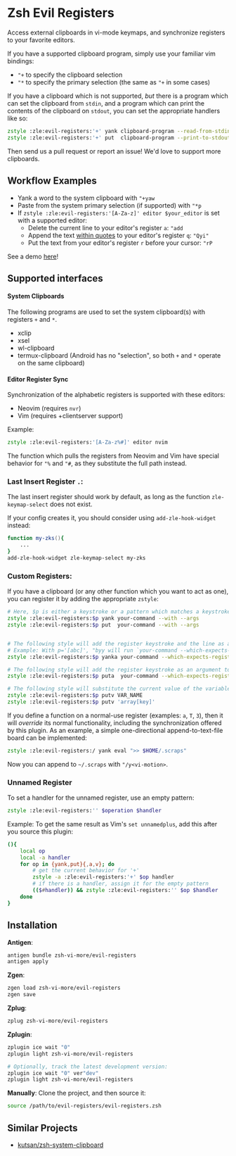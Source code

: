 # Zsh Evil Registers
Access external clipboards in vi-mode keymaps,
and synchronize registers to your favorite editors.

If you have a supported clipboard program, simply use your familiar vim bindings:
- `"+` to specify the clipboard selection
- `"*` to specify the primary selection (the same as `"+` in some cases)

If you have a clipboard which is not supported,
_but_ there is a program which can set the clipboard from `stdin`,
and a program which can print the contents of the clipboard on `stdout`,
you can set the appropriate handlers like so:
```zsh
zstyle :zle:evil-registers:'+' yank clipboard-program --read-from-stdin
zstyle :zle:evil-registers:'+' put  clipboard-program --print-to-stdout
```

Then send us a pull request or report an issue!
We'd love to support more clipboards.

## Workflow Examples

- Yank a word to the system clipboard with `"+yaw`
- Paste from the system primary selection (if supported) with `"*p`
- If `zstyle :zle:evil-registers:'[A-Za-z]' editor $your_editor` is set with a supported editor:
  - Delete the current line to your editor's register `a`: `"add`
  - Append the text [within quotes](https://github.com/zsh-vi-more/vi-motions) to your editor's register `q`: `"Qyi"`
  - Put the text from your editor's register `r` before your cursor: `"rP`

See a demo [here](https://asciinema.org/a/q0N73xBvkYDBhBjR8DmD5F78w)!

## Supported interfaces

#### System Clipboards

The following programs are used to set the system clipboard(s)
with registers `+` and `*`.

- xclip
- xsel
- wl-clipboard
- termux-clipboard (Android has no "selection", so both `+` and `*` operate on the same clipboard)

#### Editor Register Sync

Synchronization of the alphabetic registers is supported with these editors:

- Neovim (requires `nvr`)
- Vim (requires +clientserver support)

Example:

```zsh
zstyle :zle:evil-registers:'[A-Za-z%#]' editor nvim
```

The function which pulls the registers from Neovim and Vim
have special behavior for `"%` and `"#`,
as they substitute the full path instead.

### Last Insert Register `.`:

The last insert register should work by default,
as long as the function `zle-keymap-select` does not exist.

If your config creates it, you should consider using
`add-zle-hook-widget` instead:

```zsh
function my-zks(){
	...
}
add-zle-hook-widget zle-keymap-select my-zks
```

### Custom Registers:

If you have a clipboard (or any other function which you want to act as one),
you can register it by adding the appropriate `zstyle`:

```zsh
# Here, $p is either a keystroke or a pattern which matches a keystroke
zstyle :zle:evil-registers:$p yank your-command --with --args
zstyle :zle:evil-registers:$p put  your-command --with --args


# The following style will add the register keystroke and the line as arguments to your-command
# Example: With p='[abc]', "byy will run `your-command --which-expects-register b "$line"`
zstyle :zle:evil-registers:$p yanka your-command --which-expects-register

# The following style will add the register keystroke as an argument to your-command
zstyle :zle:evil-registers:$p puta  your-command --which-expects-register

# The following style will substitute the current value of the variable passed:
zstyle :zle:evil-registers:$p putv VAR_NAME
zstyle :zle:evil-registers:$p putv 'array[key]'
```

If you define a function on a normal-use register (examples: `a`, `T`, `3`),
then it will *override* its normal functionality, including the synchronization offered by this plugin.
As an example, a simple one-directional append-to-text-file board can be implemented:

```zsh
zstyle :zle:evil-registers:/ yank eval ">> $HOME/.scraps"
```
Now you can append to `~/.scraps` with `"/y<vi-motion>`.

### Unnamed Register

To set a handler for the unnamed register,
use an empty pattern:
```zsh
zstyle :zle:evil-registers:'' $operation $handler
```

Example: To get the same result as Vim's `set unnamedplus`,
add this after you source this plugin:

```zsh
(){
	local op
	local -a handler
	for op in {yank,put}{,a,v}; do
		# get the current behavior for '+'
		zstyle -a :zle:evil-registers:'+' $op handler
		# if there is a handler, assign it for the empty pattern
		(($#handler)) && zstyle :zle:evil-registers:'' $op $handler
	done
}
```

## Installation

**Antigen**:
```zsh
antigen bundle zsh-vi-more/evil-registers
antigen apply
```

**Zgen**:
```zsh
zgen load zsh-vi-more/evil-registers
zgen save
```


**Zplug**:
```zsh
zplug zsh-vi-more/evil-registers
```

**Zplugin**:
```zsh
zplugin ice wait "0"
zplugin light zsh-vi-more/evil-registers

# Optionally, track the latest development version:
zplugin ice wait "0" ver"dev"
zplugin light zsh-vi-more/evil-registers
```

**Manually**: Clone the project, and then source it:
```zsh
source /path/to/evil-registers/evil-registers.zsh
```

## Similar Projects

- [kutsan/zsh-system-clipboard](https://github.com/kutsan/zsh-system-clipboard)
